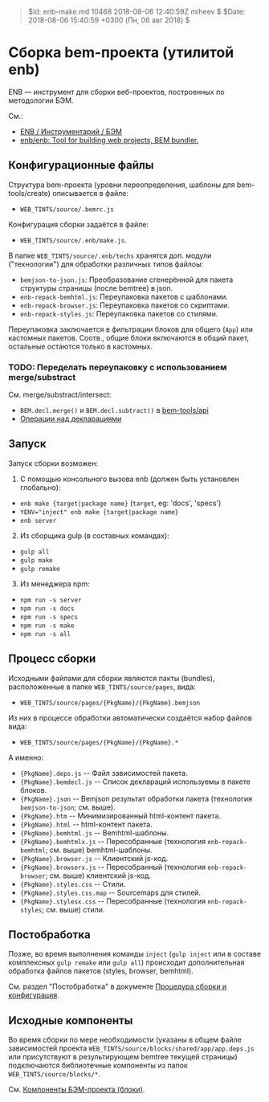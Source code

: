 > $Id: enb-make.md 10468 2018-08-06 12:40:59Z miheev $
> $Date: 2018-08-06 15:40:59 +0300 (Пн, 06 авг 2018) $

Сборка bem-проекта (утилитой enb)
=================================

ENB — инструмент для сборки веб-проектов, построенных по методологии БЭМ.

См.:

- [ENB / Инструментарий / БЭМ](https://ru.bem.info/toolbox/enb/)
- [enb/enb: Tool for building web projects, BEM bundler.](https://github.com/enb/enb)

Конфигурационные файлы
----------------------

Структура bem-проекта (уровни переопределения, шаблоны для bem-tools/create)
описывается в файле:

- `WEB_TINTS/source/.bemrc.js`

Конфигурация сборки задаётся в файле:

- `WEB_TINTS/source/.enb/make.js`.

В папке `WEB_TINTS/source/.enb/techs` хранятся доп. модули ("технологии") для
обработки различных типов файлоы:

- `bemjson-to-json.js`: Преобразование сгенерённой для пакета структуры
  страницы (после bemtree) в json.
- `enb-repack-bemhtml.js`:  Переупаковка пакетов с шаблонами.
- `enb-repack-browser.js`: Переупаковка пакетов со скриптами.
- `enb-repack-styles.js`: Переупаковка пакетов со стилями.

Переупаковка заключается в фильтрации блоков для общего (`App`) или кастомных
пакетов. Соотв., общие блоки включаются в общий пакет, остальные остаются
только в кастомных.

### TODO: Переделать переупаковку с использованием merge/substract

См. merge/substract/intersect:

- `BEM.decl.merge()` и `BEM.decl.subtract()` в [bem-tools/api](https://github.com/bem-archive/bem-tools/blob/dev/docs/api/api.ru.md)
- [Операции над декларациями](https://ru.bem.info/methodology/declarations/#Операции-над-декларациями)

Запуск
------

Запуск сборки возможен:

1. С помощью консольного вызова enb (должен быть установлен глобально):

- `enb make {target|package name}` (`target`, eg: 'docs', 'specs')
- `YENV="inject" enb make {target|package name}`
- `enb server`

2. Из сборщика gulp (в составных командах):

- `gulp all`
- `gulp make`
- `gulp remake`

3. Из менеджера npm:

- `npm run -s server`
- `npm run -s docs`
- `npm run -s specs`
- `npm run -s make`
- `npm run -s all`

Процесс сборки
--------------

Исходными файлами для сборки являются пакты (bundles), расположенные в папке
`WEB_TINTS/source/pages`, вида:

- `WEB_TINTS/source/pages/{PkgName}/{PkgName}.bemjson`

Из них в процессе обработки автоматически создаётся набор файлов вида:

- `WEB_TINTS/source/pages/{PkgName}/{PkgName}.*`

А именно:

- `{PkgName}.deps.js` -- Файл зависимостей пакета.
- `{PkgName}.bemdecl.js` -- Список деклараций используемы в пакете блоков.
- `{PkgName}.json` -- Bemjson результат обработки пакета (технология `bemjson-to-json`; см. выше).
- `{PkgName}.htm` -- Минимизированный html-контент пакета.
- `{PkgName}.html` -- html-контент пакета.
- `{PkgName}.bemhtml.js` -- Bemhtml-шаблоны.
- `{PkgName}.bemhtmlx.js` -- Пересобранные (технология `enb-repack-bemhtml`; см. выше) bemhtml-шаблоны.
- `{PkgName}.browser.js` -- Клиентский js-код.
- `{PkgName}.browserx.js` -- Пересобранный (технология `enb-repack-browser`; см. выше) клиентский js-код.
- `{PkgName}.styles.css` -- Стили.
- `{PkgName}.styles.css.map` -- Sourcemaps для стилей.
- `{PkgName}.stylesx.css` -- Пересобранные (технология `enb-repack-styles`; см. выше) стили.

Постобработка
-------------

Позже, во время выполнения команды `inject` (`gulp inject` или в составе
комплексных `gulp remake` или `gulp all`) происходит дополнительная обработка
файлов пакетов (styles, browser, bemhtml).

См. раздел "Постобработка" в документе [Процедура сборки и конфигурация](make.md).

Исходные компоненты
-------------------

Во время сборки по мере необходимости (указаны в общем файле зависимостей
проекта `WEB_TINTS/source/blocks/shared/app/app.deps.js` или присутствуют в
результирующем bemtree текущей страницы) подключаются библиотечные компоненты
из папок `WEB_TINTS/source/blocks/*`.

См. [Компоненты БЭМ-проекта (блоки)](bem-blocks.md).
